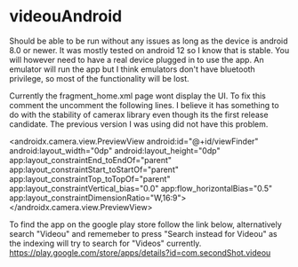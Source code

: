# videouAndroid

Should be able to be run without any issues as long as the device is android 8.0 or newer. It was mostly tested on android 12 so I know that is stable. You will however need to have a real device plugged in to use the app. An emulator will run the app but I think emulators don't have bluetooth privilege, so most of the functionality will be lost.

Currently the fragment_home.xml page wont display the UI. To fix this comment the uncomment the following lines. I believe it has something to do with the stability of camerax library even though its the first release candidate. The previous version I was using did not have this problem.

<androidx.camera.view.PreviewView
        android:id="@+id/viewFinder"
        android:layout_width="0dp"
        android:layout_height="0dp"
        app:layout_constraintEnd_toEndOf="parent"
        app:layout_constraintStart_toStartOf="parent"
        app:layout_constraintTop_toTopOf="parent"
        app:layout_constraintVertical_bias="0.0"
        app:flow_horizontalBias="0.5"
        app:layout_constraintDimensionRatio="W,16:9">
</androidx.camera.view.PreviewView>


To find the app on the google play store follow the link below, alternatively search "Videou" and rememeber to press "Search instead for Videou" as the indexing will try to search for "Videos" currently.
https://play.google.com/store/apps/details?id=com.secondShot.videou
